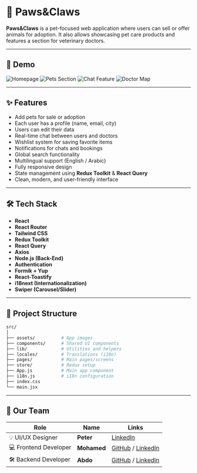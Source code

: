 # 🐾 Paws&Claws

**Paws&Claws** is a pet-focused web application where users can sell or offer animals for adoption. It also allows showcasing pet care products and features a section for veterinary doctors.

---

## 📸 Demo

![Homepage](https://github.com/user-attachments/assets/7d43fc1b-7612-4931-b01f-88d1f29af57a)
![Pets Section](https://github.com/user-attachments/assets/6cc04dcb-2a2d-4819-9319-859f9d74c104)
![Chat Feature](https://github.com/user-attachments/assets/41708511-7018-4f03-9164-c78bdb6b24f6)
![Doctor Map](https://github.com/user-attachments/assets/7eebfeda-fb23-41d5-b2ce-28645e395ebe)

---

## ✨ Features

- Add pets for sale or adoption
- Each user has a profile (name, email, city)
- Users can edit their data
- Real-time chat between users and doctors
- Wishlist system for saving favorite items
- Notifications for chats and bookings
- Global search functionality
- Multilingual support (English / Arabic)
- Fully responsive design
- State management using **Redux Toolkit** & **React Query**
- Clean, modern, and user-friendly interface

---

## 🛠️ Tech Stack

- **React**
- **React Router**
- **Tailwind CSS**
- **Redux Toolkit**
- **React Query**
- **Axios**
- **Node.js (Back-End)**
- **Authentication**
- **Formik + Yup**
- **React-Toastify**
- **i18next (Internationalization)**
- **Swiper (Carousel/Slider)**

---

## 📁 Project Structure

```bash
src/
│
├── assets/          # App images
├── components/      # Shared UI components
├── lib/             # Utilities and helpers
├── locales/         # Translations (i18n)
├── pages/           # Main pages/screens
├── store/           # Redux setup
├── App.js           # Main app component
├── i18n.js          # i18n configuration
├── index.css
└── main.jsx
```
---

## 👥 Our Team

| Role                | Name     | Links |
|---------------------|----------|--------|
| 💡 UI/UX Designer    | **Peter**   | [LinkedIn](https://www.linkedin.com/in/peter-samm/) |
| 💻 Frontend Developer | **Mohamed** | [GitHub](https://github.com/MohamedNabil720) / [LinkedIn](https://www.linkedin.com/in/muhammad--nabil/) |
| 🛠️ Backend Developer  | **Abdo**    | [GitHub](https://github.com/abdoahmed26) / [LinkedIn](https://www.linkedin.com/in/abdelrahman-ahmed-460873357/) |

